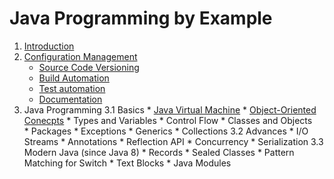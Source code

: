 # Java Programming by Example


1. [Introduction](introduction/)
2. [Configuration Management](configuration-management/)
    * [Source Code Versioning](configuration-management/versioning/)
    * [Build Automation](configuration-management/building/)
    * [Test automation](configuration-management/testing/)
    * [Documentation](configuration-management/documentation/)
3. Java Programming 
    3.1 Basics
        * [Java Virtual Machine](java-basics/jvm/)
        * [Object-Oriented Conecpts](java-basics/oop/)
        * Types and Variables 
        * Control Flow
        * Classes and Objects     
        * Packages
        * Exceptions
        * Generics 
        * Collections
    3.2 Advances
        * I/O Streams 
        * Annotations
        * Reflection API
        * Concurrency
        * Serialization
    3.3 Modern Java (since Java 8) 
        * Records
        * Sealed Classes
        * Pattern Matching for Switch
        * Text Blocks
        * Java Modules 
